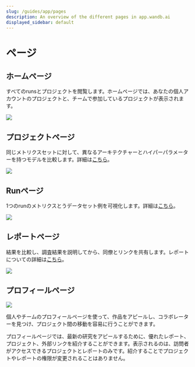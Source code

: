 ```yaml
---
slug: /guides/app/pages
description: An overview of the different pages in app.wandb.ai
displayed_sidebar: default
---
```


# ページ

## ホームページ

すべてのrunsとプロジェクトを閲覧します。ホームページでは、あなたの個人アカウントのプロジェクトと、チームで参加しているプロジェクトが表示されます。

![](/images/app_ui/home_page.png)

## プロジェクトページ

同じメトリクスセットに対して、異なるアーキテクチャーとハイパーパラメーターを持つモデルを比較します。詳細は[こちら](project-page.md)。

![](/images/app_ui/project_page.png)

## Runページ

1つのrunのメトリクスとうデータセット例を可視化します。詳細は[こちら](run-page.md)。

![](/images/app_ui/run_page.png)

## レポートページ

結果を比較し、調査結果を説明してから、同僚とリンクを共有します。レポートについての詳細は[こちら](../../../guides/reports/intro.md)。

![](/images/app_ui/example_report_for_molecules.png)
## プロフィールページ

![](/images/app_ui/profile_page_overview.webp)

個人やチームのプロフィールページを使って、作品をアピールし、コラボレーターを見つけ、プロジェクト間の移動を容易に行うことができます。

プロフィールページでは、最新の研究をアピールするために、優れたレポート、プロジェクト、外部リンクを紹介することができます。表示されるのは、訪問者がアクセスできるプロジェクトとレポートのみです。紹介することでプロジェクトやレポートの権限が変更されることはありません。